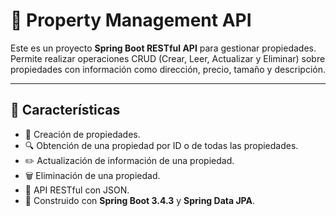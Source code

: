 # 🏡 Property Management API

Este es un proyecto **Spring Boot RESTful API** para gestionar propiedades. Permite realizar operaciones CRUD (Crear, Leer, Actualizar y Eliminar) sobre propiedades con información como dirección, precio, tamaño y descripción.

---

## 📌 **Características**
- 📌 Creación de propiedades.
- 🔍 Obtención de una propiedad por ID o de todas las propiedades.
- ✏️ Actualización de información de una propiedad.
- 🗑️ Eliminación de una propiedad.
- 🔗 API RESTful con JSON.
- 🚀 Construido con **Spring Boot 3.4.3** y **Spring Data JPA**.

